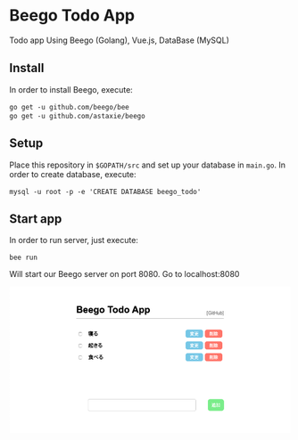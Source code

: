 # Beego Todo App
Todo app Using Beego (Golang), Vue.js, DataBase (MySQL)


## Install

In order to install Beego, execute:

```
go get -u github.com/beego/bee
go get -u github.com/astaxie/beego
```


## Setup

Place this repository in `$GOPATH/src` and set up your database in `main.go`.
In order to create database, execute:

```
mysql -u root -p -e 'CREATE DATABASE beego_todo'
```

## Start app

In order to run server, just execute:

```
bee run
```

Will start our Beego server on port 8080.
Go to localhost:8080

![screenshot](https://github.com/youichiro/beego-todo-app/blob/master/static/img/screenshot.png)
